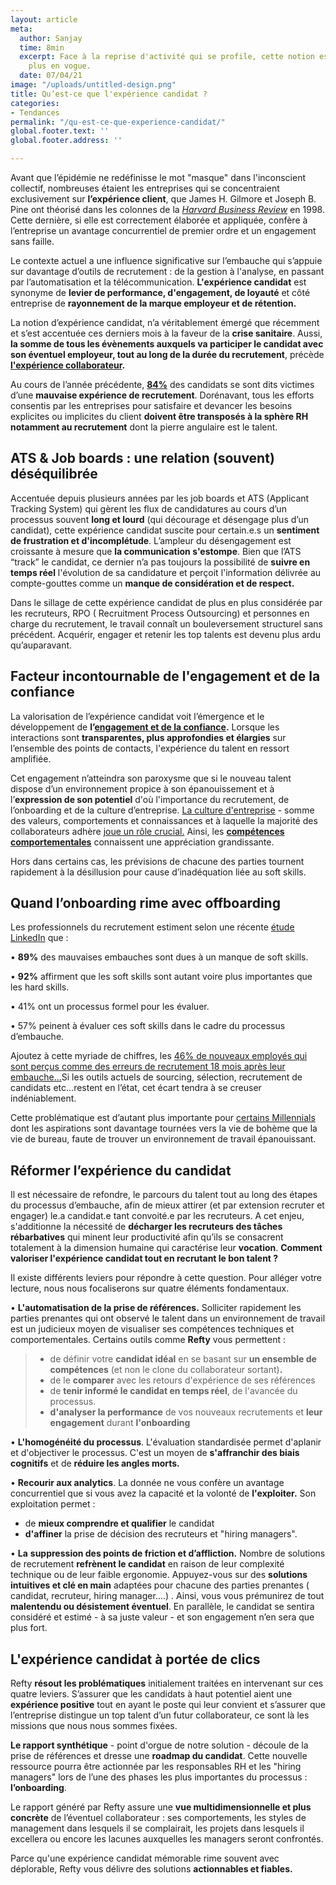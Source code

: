 ```yaml
---
layout: article
meta:
  author: Sanjay
  time: 8min
  excerpt: Face à la reprise d'activité qui se profile, cette notion est de plus en
    plus en vogue.
  date: 07/04/21
image: "/uploads/untitled-design.png"
title: Qu’est-ce que l'expérience candidat ?
categories:
- Tendances
permalink: "/qu-est-ce-que-experience-candidat/"
global.footer.text: ''
global.footer.address: ''

---
```

Avant que l’épidémie ne redéfinisse le mot "masque" dans l'inconscient collectif, nombreuses étaient les entreprises qui se concentraient exclusivement sur **l’expérience client**, que James H. Gilmore et Joseph B. Pine ont théorisé dans les colonnes de la [_Harvard Business Review_](https://hbr.org/1998/07/welcome-to-the-experience-economy) en 1998. Cette dernière, si elle est correctement élaborée et appliquée, confère à l’entreprise un avantage concurrentiel de premier ordre et un engagement sans faille.

Le contexte actuel a une influence significative sur l’embauche qui s’appuie sur davantage d’outils de recrutement : de la gestion à l'analyse, en passant par l’automatisation et la télécommunication. **L'expérience candidat** est synonyme de **levier de performance, d'engagement, de loyauté** et côté entreprise de **rayonnement de la marque employeur et de rétention.**

La notion d’expérience candidat, n’a véritablement émergé que récemment et s’est accentuée ces derniers mois à la faveur de la **crise sanitaire**. Aussi, **la somme de tous les évènements auxquels va participer le candidat avec son éventuel employeur, tout au long de la durée du recrutement**, précède [**l'expérience collaborateur**](https://www.forbes.com/sites/jeannemeister/2020/06/08/employee-experience-is-more-important-than-ever-during-the-covid-19-pandemic/?sh=466ed01934bc)**.**

Au cours de l’année précédente, [**84%**](https://www.ifop.com/wp-content/uploads/2020/07/CP_YAGGO_EtudeIFOP_15072020.pdf) des candidats se sont dits victimes d’une **mauvaise expérience de recrutement**. Dorénavant, tous les efforts consentis par les entreprises pour satisfaire et devancer les besoins explicites ou implicites du client **doivent être transposés à la sphère RH notamment au recrutement** dont la pierre angulaire est le talent.

## ATS & Job boards : une relation (souvent) déséquilibrée

Accentuée depuis plusieurs années par les job boards et ATS (Applicant Tracking System) qui gèrent les flux de candidatures au cours d’un processus souvent **long et lourd** (qui décourage et désengage plus d’un candidat), cette expérience candidat suscite pour certain.e.s un **sentiment de frustration et d'incomplétude**. L’ampleur du désengagement est croissante à mesure que **la communication s'estompe**. Bien que l’ATS “track” le candidat, ce dernier n’a pas toujours la possibilité de **suivre en temps réel** l'évolution de sa candidature et perçoit l'information délivrée au compte-gouttes comme un **manque de considération et de respect.**

Dans le sillage de cette expérience candidat de plus en plus considérée par les recruteurs, RPO ( Recruitment Process Outsourcing) et personnes en charge du recrutement, le travail connaît un bouleversement structurel sans précédent. Acquérir, engager et retenir les top talents est devenu plus ardu qu’auparavant.

## Facteur incontournable de l'engagement et de la confiance

La valorisation de l’expérience candidat voit l’émergence et le développement de **l’**[**engagement et de la confiance**](https://www.researchgate.net/publication/233894851_The_Commitment-Trust_Theory_of_Relationship_Marketing)**.** Lorsque les interactions sont **transparentes, plus approfondies et élargies** sur l’ensemble des points de contacts, l'expérience du talent en ressort amplifiée.

Cet engagement n’atteindra son paroxysme que si le nouveau talent dispose d’un environnement propice à son épanouissement et à l’**expression de son potentiel** d'où l'importance du recrutement, de l’onboarding et de la culture d’entreprise. [La culture d'entreprise](https://www.hbrfrance.fr/chroniques-experts/2020/02/29310-teletravail-comment-creer-une-culture-dentreprise-a-distance/) - somme des valeurs, comportements et connaissances et à laquelle la majorité des collaborateurs adhère [joue un rôle crucial.](/fr-fr/limportance-des-soft-skills-dans-le-recrutement-et-la-culture-dentreprise) Ainsi, les [**compétences comportementales**](/fr-fr/limportance-des-soft-skills-dans-le-recrutement-et-la-culture-dentreprise) connaissent une appréciation grandissante.

Hors dans certains cas, les prévisions de chacune des parties tournent rapidement à la désillusion pour cause d’inadéquation liée au soft skills.

## Quand l’onboarding rime avec offboarding

Les professionnels du recrutement estiment selon une récente [étude LinkedIn](https://news.linkedin.com/2019/January/linkedin-releases-2019-global-talent-trends-report) que :

• **89%** des mauvaises embauches sont dues à un manque de soft skills.

• **92%** affirment que les soft skills sont autant voire plus importantes que les hard skills.

• 41% ont un processus formel pour les évaluer.

• 57% peinent à évaluer ces soft skills dans le cadre du processus d’embauche.

Ajoutez à cette myriade de chiffres, les [46% de nouveaux employés qui sont perçus comme des erreurs de recrutement 18 mois après leur embauche...](https://www.leadershipiq.com/blogs/leadershipiq/35354241-why-new-hires-fail-emotional-intelligence-vs-skills)Si les outils actuels de sourcing, sélection, recrutement de candidats etc...restent en l’état, cet écart tendra à se creuser indéniablement.

Cette problématique est d’autant plus importante pour [certains Millennials](https://www.michaelpage.fr/advice/tendances-de-march%C3%A9/s%C3%A9duire-recruter-et-fid%C3%A9liser-les-millennials-un-enjeu-majeur-pour-les) dont les aspirations sont davantage tournées vers la vie de bohème que la vie de bureau, faute de trouver un environnement de travail épanouissant.

## Réformer l’expérience du candidat

Il est nécessaire de refondre, le parcours du talent tout au long des étapes du processus d’embauche, afin de mieux attirer (et par extension recruter et engager) le.a candidat.e tant convoité.e par les recruteurs. A cet enjeu, s'additionne la nécessité de **décharger les recruteurs des tâches rébarbatives** qui minent leur productivité afin qu’ils se consacrent totalement à la dimension humaine qui caractérise leur **vocation**. **Comment valoriser l'expérience candidat tout en recrutant le bon talent ?**

Il existe différents leviers pour répondre à cette question. Pour alléger votre lecture, nous nous focaliserons sur quatre éléments fondamentaux.

• **L'automatisation de la prise de références.** Solliciter rapidement les parties prenantes qui ont observé le talent dans un environnement de travail est un judicieux moyen de visualiser ses compétences techniques et comportementales. Certains outils comme **Refty** vous permettent :

> * de définir votre **candidat idéal** en se basant sur **un ensemble de compétences** (et non le clone du collaborateur sortant)**.**
> * de le **comparer** avec les retours d'expérience de ses références
> * de **tenir informé le candidat en temps réel**, de l'avancée du processus.
> * **d'analyser la performance** de vos nouveaux recrutements et **leur engagement** durant **l'onboarding**

• **L'homogénéité du processus**. L'évaluation standardisée permet d'aplanir et d'objectiver le processus. C'est un moyen de **s'affranchir des biais cognitifs** et de **réduire les angles morts.**

• **Recourir aux analytics**. La donnée ne vous confère un avantage concurrentiel que si vous avez la capacité et la volonté de **l'exploiter.** Son exploitation permet :

* de **mieux comprendre et qualifier** le candidat
* **d'affiner** la prise de décision des recruteurs et "hiring managers".

• **La** **suppression des points de friction et d’affliction.** Nombre de solutions de recrutement **refrènent le candidat** en raison de leur complexité technique ou de leur faible ergonomie. Appuyez-vous sur des **solutions intuitives et clé en main** adaptées pour chacune des parties prenantes ( candidat, recruteur, hiring manager....) . Ainsi, vous vous prémunirez de tout **malentendu ou désistement éventuel**. En parallèle, le candidat se sentira considéré et estimé - à sa juste valeur - et son engagement n’en sera que plus fort.

## L'expérience candidat à portée de clics

Refty **résout les problématiques** initialement traitées en intervenant sur ces quatre leviers. S’assurer que les candidats à haut potentiel aient une **expérience positive** tout en ayant le poste qui leur convient et s’assurer que l’entreprise distingue un top talent d’un futur collaborateur, ce sont là les missions que nous nous sommes fixées.

**Le rapport synthétique** - point d'orgue de notre solution - découle de la prise de références et dresse une **roadmap du candidat**. Cette nouvelle ressource pourra être actionnée par les responsables RH et les "hiring managers" lors de l’une des phases les plus importantes du processus : **l’onboarding**.

Le rapport généré par Refty assure une **vue multidimensionnelle et plus concrète** de l’éventuel collaborateur : ses comportements, les styles de management dans lesquels il se complairait, les projets dans lesquels il excellera ou encore les lacunes auxquelles les managers seront confrontés.

Parce qu'une expérience candidat mémorable rime souvent avec déplorable, Refty vous délivre des solutions **actionnables et fiables.**